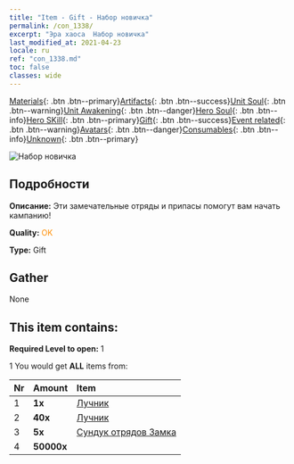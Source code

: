 ```yaml
---
title: "Item - Gift - Набор новичка"
permalink: /con_1338/
excerpt: "Эра хаоса  Набор новичка"
last_modified_at: 2021-04-23
locale: ru
ref: "con_1338.md"
toc: false
classes: wide
---
```

 [Materials](/ItemsRU/){: .btn .btn--primary}[Artifacts](/ItemsRU/Artifacts/){: .btn .btn--success}[Unit Soul](/ItemsRU/UnitSoul/){: .btn .btn--warning}[Unit Awakening](/ItemsRU/UnitAwakening/){: .btn .btn--danger}[Hero Soul](/ItemsRU/HeroSoul/){: .btn .btn--info}[Hero SKill](/ItemsRU/HeroSkill/){: .btn .btn--primary}[Gift](/ItemsRU/Gift/){: .btn .btn--success}[Event related](/ItemsRU/Events/){: .btn .btn--warning}[Avatars](/ItemsRU/Avatars/){: .btn .btn--danger}[Consumables](/ItemsRU/Consumables/){: .btn .btn--info}[Unknown](/ItemsRU/Unknown/){: .btn .btn--primary}

 ![Набор новичка](/images/t/i_906015.png)

## Подробности
 **Описание:** Эти замечательные отряды и припасы помогут вам начать кампанию!

 **Quality:** <span style="color: #FF8C00">OK</span>

 **Type:** Gift

## Gather

  None

## This item contains:

 **Required Level to open:** 1

 1 You would get **ALL** items  from:

  | Nr | Amount |     Item    |
  |:---|:-------|:------------|
  | 1 |  **1x** | [Лучник](/ru/units/Marksman/) |  | 
  | 2 |  **40x** | [Лучник](/ItemsRU/unt_191/) |  | 
  | 3 |  **5x** | [Сундук отрядов Замка](/ItemsRU/con_1269/) |  | 
  | 4 |  **50000x** | <i class="fas fa-coins"/> |  | 
